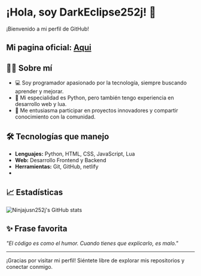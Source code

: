 # ¡Hola, soy DarkEclipse252j! 👋

¡Bienvenido a mi perfil de GitHub!
## Mi pagina oficial: [Aqui](https://darkeclipse252j.netlify.app/)
## 👨‍💻 Sobre mí

- 💻 Soy programador apasionado por la tecnología, siempre buscando aprender y mejorar.
- 🐍 Mi especialidad es Python, pero también tengo experiencia en desarrollo web y lua.
- 🚀 Me entusiasma participar en proyectos innovadores y compartir conocimiento con la comunidad.

## 🛠️ Tecnologías que manejo

- **Lenguajes:** Python, HTML, CSS, JavaScript, Lua
- **Web:** Desarrollo Frontend y Backend
- **Herramientas:** Git, GitHub, netlify
- 

## 📈 Estadísticas

![Ninjajusn252j's GitHub stats](https://github-readme-stats.vercel.app/api?username=Ninjajusn252j&show_icons=true&theme=radical)

## ✨ Frase favorita

*"El código es como el humor. Cuando tienes que explicarlo, es malo."*

---

¡Gracias por visitar mi perfil! Siéntete libre de explorar mis repositorios y conectar conmigo.
